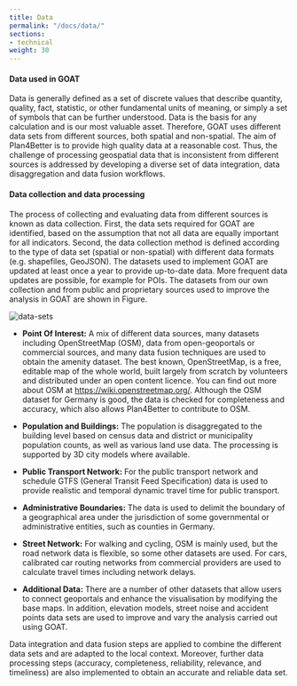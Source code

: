 ```yaml
---
title: Data   
permalink: "/docs/data/"
sections:
- technical
weight: 30
---
```


#### Data used in GOAT
Data is generally defined as a set of discrete values that describe quantity, quality, fact, statistic, or other fundamental units of meaning, or simply a set of symbols that can be further understood. Data is the basis for any calculation and is our most valuable asset. Therefore, GOAT uses different data sets from different sources, both spatial and non-spatial. The aim of Plan4Better is to provide high quality data at a reasonable cost. Thus, the challenge of processing geospatial data that is inconsistent from different sources is addressed by developing a diverse set of data integration, data disaggregation and data fusion workflows.


#### Data collection and data processing

The process of collecting and evaluating data from different sources is known as data collection. First, the data sets required for GOAT are identified, based on the assumption that not all data are equally important for all indicators. 
Second, the data collection method is defined according to the type of data set (spatial or non-spatial) with different data formats (e.g. shapefiles, GeoJSON). The datasets used to implement GOAT are updated at least once a year to provide up-to-date data. More frequent data updates are possible, for example for POIs. 
The datasets from our own collection and from public and proprietary sources used to improve the analysis in GOAT are shown in Figure.

<img src="/images/docs/technical_documentation/data/en_cropped.webp" alt="data-sets" style="max-height:900px;"/>  

- **Point Of Interest:** A mix of different data sources, many datasets including OpenStreetMap (OSM), data from open-geoportals or commercial sources, and many data fusion techniques are used to obtain the amenity dataset. The best known, OpenStreetMap, is a free, editable map of the whole world, built largely from scratch by volunteers and distributed under an open content licence. You can find out more about OSM at https://wiki.openstreetmap.org/. Although the OSM dataset for Germany is good, the data is checked for completeness and accuracy, which also allows Plan4Better to contribute to OSM.

- **Population and Buildings:** The population is disaggregated to the building level based on census data and district or municipality population counts, as well as various land use data. The processing is supported by 3D city models where available.

- **Public Transport Network:** For the public transport network and schedule GTFS (General Transit Feed Specification) data is used to provide realistic and temporal dynamic travel time for public transport. 

- **Administrative Boundaries:** The data is used to delimit the boundary of a geographical area under the jurisdiction of some governmental or administrative entities, such as counties in Germany.

- **Street Network:** For walking and cycling, OSM is mainly used, but the road network data is flexible, so some other datasets are used. For cars, calibrated car routing networks from commercial providers are used to calculate travel times including network delays.

- **Additional Data:** There are a number of other datasets that allow users to connect geoportals and enhance the visualisation by modifying the base maps. In addition, elevation models, street noise and accident points data sets are used to improve and vary the analysis carried out using GOAT. 

Data integration and data fusion steps are applied to combine the different data sets and are adapted to the local context. Moreover, further data processing steps (accuracy, completeness, reliability, relevance, and timeliness) are also implemented to obtain an accurate and reliable data set.